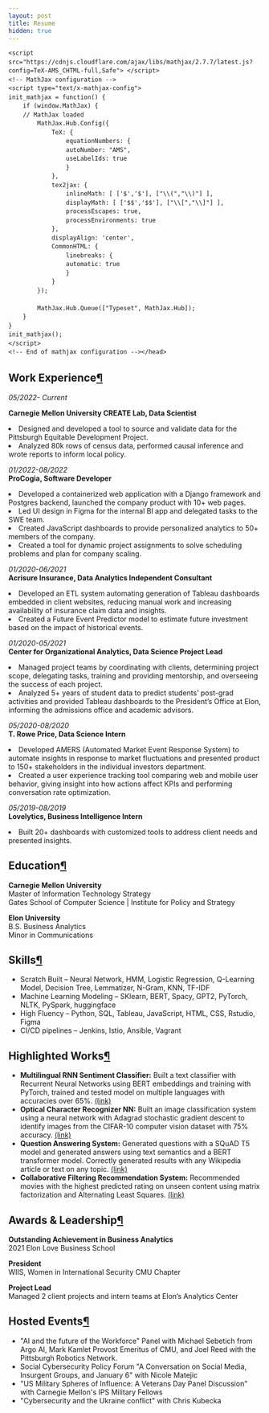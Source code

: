 ```yaml
---
layout: post
title: Resume
hidden: true
---
```


<html>
<head><meta charset="utf-8" />
<meta name="viewport" content="width=device-width, initial-scale=1.0">

<title>resume</title><script src="https://cdnjs.cloudflare.com/ajax/libs/jquery/2.0.3/jquery.min.js"></script><script src="https://cdnjs.cloudflare.com/ajax/libs/require.js/2.1.10/require.min.js"></script>

<style type="text/css">
  pre { line-height: 125%; }
td.linenos .normal { color: inherit; background-color: transparent; padding-left: 5px; padding-right: 5px; }
span.linenos { color: inherit; background-color: transparent; padding-left: 5px; padding-right: 5px; }
td.linenos .special { color: #000000; background-color: #ffffc0; padding-left: 5px; padding-right: 5px; }
span.linenos.special { color: #000000; background-color: #ffffc0; padding-left: 5px; padding-right: 5px; }
.highlight .hll { background-color: #ffffcc }
.highlight { background: #f8f8f8; }
.highlight .c { color: #3D7B7B; font-style: italic } /* Comment */
.highlight .err { border: 1px solid #FF0000 } /* Error */
.highlight .k { color: #008000; font-weight: bold } /* Keyword */
.highlight .o { color: #666666 } /* Operator */
.highlight .ch { color: #3D7B7B; font-style: italic } /* Comment.Hashbang */
.highlight .cm { color: #3D7B7B; font-style: italic } /* Comment.Multiline */
.highlight .cp { color: #9C6500 } /* Comment.Preproc */
.highlight .cpf { color: #3D7B7B; font-style: italic } /* Comment.PreprocFile */
.highlight .c1 { color: #3D7B7B; font-style: italic } /* Comment.Single */
.highlight .cs { color: #3D7B7B; font-style: italic } /* Comment.Special */
.highlight .gd { color: #A00000 } /* Generic.Deleted */
.highlight .ge { font-style: italic } /* Generic.Emph */
.highlight .gr { color: #E40000 } /* Generic.Error */
.highlight .gh { color: #000080; font-weight: bold } /* Generic.Heading */
.highlight .gi { color: #008400 } /* Generic.Inserted */
.highlight .go { color: #717171 } /* Generic.Output */
.highlight .gp { color: #000080; font-weight: bold } /* Generic.Prompt */
.highlight .gs { font-weight: bold } /* Generic.Strong */
.highlight .gu { color: #800080; font-weight: bold } /* Generic.Subheading */
.highlight .gt { color: #0044DD } /* Generic.Traceback */
.highlight .kc { color: #008000; font-weight: bold } /* Keyword.Constant */
.highlight .kd { color: #008000; font-weight: bold } /* Keyword.Declaration */
.highlight .kn { color: #008000; font-weight: bold } /* Keyword.Namespace */
.highlight .kp { color: #008000 } /* Keyword.Pseudo */
.highlight .kr { color: #008000; font-weight: bold } /* Keyword.Reserved */
.highlight .kt { color: #B00040 } /* Keyword.Type */
.highlight .m { color: #666666 } /* Literal.Number */
.highlight .s { color: #BA2121 } /* Literal.String */
.highlight .na { color: #687822 } /* Name.Attribute */
.highlight .nb { color: #008000 } /* Name.Builtin */
.highlight .nc { color: #0000FF; font-weight: bold } /* Name.Class */
.highlight .no { color: #880000 } /* Name.Constant */
.highlight .nd { color: #AA22FF } /* Name.Decorator */
.highlight .ni { color: #717171; font-weight: bold } /* Name.Entity */
.highlight .ne { color: #CB3F38; font-weight: bold } /* Name.Exception */
.highlight .nf { color: #0000FF } /* Name.Function */
.highlight .nl { color: #767600 } /* Name.Label */
.highlight .nn { color: #0000FF; font-weight: bold } /* Name.Namespace */
.highlight .nt { color: #008000; font-weight: bold } /* Name.Tag */
.highlight .nv { color: #19177C } /* Name.Variable */
.highlight .ow { color: #AA22FF; font-weight: bold } /* Operator.Word */
.highlight .w { color: #bbbbbb } /* Text.Whitespace */
.highlight .mb { color: #666666 } /* Literal.Number.Bin */
.highlight .mf { color: #666666 } /* Literal.Number.Float */
.highlight .mh { color: #666666 } /* Literal.Number.Hex */
.highlight .mi { color: #666666 } /* Literal.Number.Integer */
.highlight .mo { color: #666666 } /* Literal.Number.Oct */
.highlight .sa { color: #BA2121 } /* Literal.String.Affix */
.highlight .sb { color: #BA2121 } /* Literal.String.Backtick */
.highlight .sc { color: #BA2121 } /* Literal.String.Char */
.highlight .dl { color: #BA2121 } /* Literal.String.Delimiter */
.highlight .sd { color: #BA2121; font-style: italic } /* Literal.String.Doc */
.highlight .s2 { color: #BA2121 } /* Literal.String.Double */
.highlight .se { color: #AA5D1F; font-weight: bold } /* Literal.String.Escape */
.highlight .sh { color: #BA2121 } /* Literal.String.Heredoc */
.highlight .si { color: #A45A77; font-weight: bold } /* Literal.String.Interpol */
.highlight .sx { color: #008000 } /* Literal.String.Other */
.highlight .sr { color: #A45A77 } /* Literal.String.Regex */
.highlight .s1 { color: #BA2121 } /* Literal.String.Single */
.highlight .ss { color: #19177C } /* Literal.String.Symbol */
.highlight .bp { color: #008000 } /* Name.Builtin.Pseudo */
.highlight .fm { color: #0000FF } /* Name.Function.Magic */
.highlight .vc { color: #19177C } /* Name.Variable.Class */
.highlight .vg { color: #19177C } /* Name.Variable.Global */
.highlight .vi { color: #19177C } /* Name.Variable.Instance */
.highlight .vm { color: #19177C } /* Name.Variable.Magic */
.highlight .il { color: #666666 } /* Literal.Number.Integer.Long */
  </style>
 
 <!-- Load mathjax -->
    <script src="https://cdnjs.cloudflare.com/ajax/libs/mathjax/2.7.7/latest.js?config=TeX-AMS_CHTML-full,Safe"> </script>
    <!-- MathJax configuration -->
    <script type="text/x-mathjax-config">
    init_mathjax = function() {
        if (window.MathJax) {
        // MathJax loaded
            MathJax.Hub.Config({
                TeX: {
                    equationNumbers: {
                    autoNumber: "AMS",
                    useLabelIds: true
                    }
                },
                tex2jax: {
                    inlineMath: [ ['$','$'], ["\\(","\\)"] ],
                    displayMath: [ ['$$','$$'], ["\\[","\\]"] ],
                    processEscapes: true,
                    processEnvironments: true
                },
                displayAlign: 'center',
                CommonHTML: {
                    linebreaks: {
                    automatic: true
                    }
                }
            });

            MathJax.Hub.Queue(["Typeset", MathJax.Hub]);
        }
    }
    init_mathjax();
    </script>
    <!-- End of mathjax configuration --></head>
<body>
 
<div class="cell border-box-sizing text_cell rendered"><div class="inner_cell">
<div class="text_cell_render border-box-sizing rendered_html">
<h2 id="Work-Experience">Work Experience<a class="anchor-link" href="#Work-Experience">&#182;</a></h2><p><em>05/2022- Current</em><br>
  
<strong>Carnegie Mellon University CREATE Lab, Data Scientist</strong><br>
<li>Designed and developed a tool to source and validate data for the Pittsburgh Equitable Development Project.</li>
<li>Analyzed 80k rows of census data, performed causal inference and wrote reports to inform local policy.</li>
 </p>
<p><em>01/2022-08/2022</em><br>
<strong>ProCogia, Software Developer</strong><br>
<li>Developed a containerized web application with a Django framework and Postgres backend, launched the company product with 10+ web pages.</li> 
<li>Led UI design in Figma for the internal BI app and delegated tasks to the SWE team. </li>
<li>Created JavaScript dashboards to provide personalized analytics to 50+ members of the company.</li>
<li>Created a tool for dynamic project assignments to solve scheduling problems and plan for company scaling.</li>
 </p>
<p><em>01/2020-06/2021</em><br>
<strong>Acrisure Insurance, Data Analytics Independent Consultant</strong> <br>
<li>Developed an ETL system automating generation of Tableau dashboards embedded in client websites, reducing manual work and increasing availability of insurance claim data and insights.</li>
<li>Created a Future Event Predictor model to estimate future investment based on the impact of historical events.</li>
 </p>
<p><em>01/2020-05/2021</em><br>
<strong>Center for Organizational Analytics, Data Science Project Lead</strong><br>
<li>Managed project teams by coordinating with clients, determining project scope, delegating tasks, training and providing mentorship, and overseeing the success of each project. </li>
<li>Analyzed 5+ years of student data to predict students’ post-grad activities and provided Tableau dashboards to the President’s Office at Elon, informing the admissions office and academic advisors.</li>
</p>
<p><em>05/2020-08/2020</em><br>
<strong>T. Rowe Price, Data Science Intern</strong><br>
<li>Developed AMERS (Automated Market Event Response System) to automate insights in response to market fluctuations and presented product to 150+ stakeholders in the individual investors department.</li>
<li>Created a user experience tracking tool comparing web and mobile user behavior, giving insight into how actions affect KPIs and performing conversation rate optimization. </li>
</p>
<p><em>05/2019-08/2019</em><br>
<strong>Lovelytics, Business Intelligence Intern</strong><br>
<li>Built 20+ dashboards with customized tools to address client needs and presented insights.</li></p>

</div>
</div>
</div>

<div class="cell border-box-sizing text_cell rendered"><div class="inner_cell">
<div class="text_cell_render border-box-sizing rendered_html">
<h2 id="Education">Education<a class="anchor-link" href="#Education">&#182;</a></h2><p><strong>Carnegie Mellon University</strong><br>
Master of Information Technology Strategy<br>
Gates School of Computer Science | Institute for Policy and Strategy</p>
<p><strong>Elon University</strong><br>
B.S. Business Analytics<br>
Minor in Communications<br></p>

</div>
</div>
</div>
  
<div class="cell border-box-sizing text_cell rendered"><div class="inner_cell">
<div class="text_cell_render border-box-sizing rendered_html">
<h2 id="Skills">Skills<a class="anchor-link" href="#Skills">&#182;</a></h2><ul>
<li>Scratch Built – Neural Network, HMM, Logistic Regression, Q-Learning Model, Decision Tree, Lemmatizer, N-Gram, KNN, TF-IDF</li>
<li>Machine Learning Modeling – SKlearn, BERT, Spacy, GPT2, PyTorch, NLTK, PySpark, huggingface</li>
<li>High Fluency – Python, SQL, Tableau, JavaScript, HTML, CSS, Rstudio, Figma</li>
<li>CI/CD pipelines – Jenkins, Istio, Ansible, Vagrant</li>
</ul>

</div>
</div>
</div>

    
<div class="cell border-box-sizing text_cell rendered"><div class="inner_cell">
<div class="text_cell_render border-box-sizing rendered_html">
  
<h2 id="Highlighted-Works">Highlighted Works<a class="anchor-link" href="#Highlighted-Works">&#182;</a></h2><ul>
  
  
<li><strong>Multilingual RNN Sentiment Classifier:</strong> Built a text classifier with Recurrent Neural Networks using BERT embeddings and training with PyTorch, trained and tested model on multiple languages with accuracies over 65%. <a href="https://cconnerney.github.io/BERT/">(link)</a></li>

<li><strong>Optical Character Recognizer NN:</strong> Built an image classification system using a neural network with Adagrad stochastic gradient descent to identify images from the CIFAR-10 computer vision dataset with 75% accuracy. <a href="https://cconnerney.github.io/NN/">(link)</a></li>
  
<li><strong>Question Answering System:</strong> Generated questions with a SQuAD T5 model and generated answers using text semantics and a BERT transformer model. Correctly generated results with any Wikipedia article or text on any topic. <a href="https://cconnerney.github.io/wiki-qa/">(link)</a></li>
  
<li><strong>Collaborative Filtering Recommendation System:</strong> Recommended movies with the highest predicted rating on unseen content using matrix factorization and Alternating Least Squares. <a href="https://cconnerney.github.io/cf/">(link)</a></li>

</ul>

</div>
</div>
</div>
  

<div class="cell border-box-sizing text_cell rendered"><div class="inner_cell">
<div class="text_cell_render border-box-sizing rendered_html">
<h2 id="Awards">Awards & Leadership<a class="anchor-link" href="#Awards">&#182;</a></h2>
<p><strong>Outstanding Achievement in Business Analytics</strong><br>
2021 Elon Love Business School</p>
 
<p><strong>President</strong><br>
WIIS, Women in International Security CMU Chapter</p>
 
<p><strong>Project Lead</strong><br>
Managed 2 client projects and intern teams at Elon’s Analytics Center</p>
  
</div>
</div>
</div>

<div class="cell border-box-sizing text_cell rendered"><div class="inner_cell">
<div class="text_cell_render border-box-sizing rendered_html">
<h2 id="Hosted-Events">Hosted Events<a class="anchor-link" href="#Hosted-Events">&#182;</a></h2><ul>
<li>"AI and the future of the Workforce" Panel with Michael Sebetich from Argo AI, Mark Kamlet Provost Emeritus of CMU, and Joel Reed with the Pittsburgh Robotics Network.</li>
<li>Social Cybersecurity Policy Forum "A Conversation on Social Media, Insurgent Groups, and January 6" with Nicole Matejic</li>
<li>"US Military Spheres of Influence: A Veterans Day Panel Discussion" with Carnegie Mellon's IPS Military Fellows</li>
<li>"Cybersecurity and the Ukraine conflict" with Chris Kubecka</li>
</ul>

</div>
</div>
</div>  
  
  
  
  
</body>







</html>
